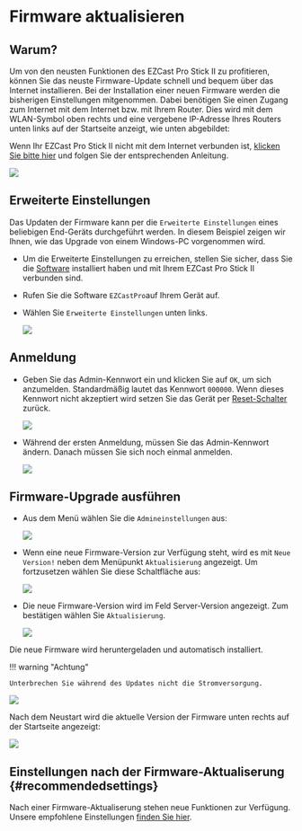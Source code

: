 # Firmware aktualisieren

## Warum? 

Um von den neusten Funktionen des EZCast Pro Stick II zu profitieren, können Sie das neuste Firmware-Update schnell und bequem über das Internet installieren. Bei der Installation einer neuen Firmware werden die bisherigen Einstellungen mitgenommen. Dabei benötigen Sie einen Zugang zum Internet mit dem Internet bzw. mit Ihrem Router. Dies wird mit dem WLAN-Symbol oben rechts und eine vergebene IP-Adresse Ihres Routers unten links auf der Startseite anzeigt, wie unten abgebildet:

Wenn Ihr EZCast Pro Stick II nicht mit dem Internet verbunden ist, [klicken Sie bitte hier](internet.md) und folgen Sie der entsprechenden Anleitung.

![](/assets/img/ProStickII_connected_to_router.jpg)

## Erweiterte Einstellungen

Das Updaten der Firmware kann per die `Erweiterte Einstellungen` eines beliebigen End-Geräts durchgeführt werden. In diesem Beispiel zeigen wir Ihnen, wie das Upgrade von einem Windows-PC vorgenommen wird.

*   Um die Erweiterte Einstellungen zu erreichen, stellen Sie sicher, dass Sie die [Software](quickstart.md#InstallSoftware) installiert haben und mit Ihrem EZCast Pro Stick II verbunden sind.

*   Rufen Sie die Software `EZCastPro`auf Ihrem Gerät auf.

*   Wählen Sie `Erweiterte Einstellungen` unten links.

    ![](/assets/img/ProII-Win-App-Advanced-Settings.png)

## Anmeldung

*   Geben Sie das Admin-Kennwort ein und klicken Sie auf `OK`, um sich anzumelden. Standardmäßig lautet das Kennwort `000000`. Wenn dieses Kennwort nicht akzeptiert wird setzen Sie das Gerät per [Reset-Schalter](reset.md#zurücksetzen-per-reset-schalter) zurück.

    ![](/assets/img/EZCastII_Login.png)

*   Während der ersten Anmeldung, müssen Sie das Admin-Kennwort ändern. Danach müssen Sie sich noch einmal anmelden.

    ![](/assets/img/new_password.png)

## Firmware-Upgrade ausführen

*   Aus dem Menü wählen Sie die `Admineinstellungen` aus:

    ![](/assets/img/ezcastpro.II.select.admineinstellungen.png)

*   Wenn eine neue Firmware-Version zur Verfügung steht, wird es mit `Neue Version!` neben dem Menüpunkt `Aktualisierung` angezeigt. Um fortzusetzen wählen Sie diese Schaltfläche aus:

    ![](/assets/img/ProIIStick_Startseite_Firmware-Menuoption.png)

*   Die neue Firmware-Version wird im Feld Server-Version angezeigt. Zum bestätigen wählen Sie `Aktualisierung`.

    ![](/assets/img/ProIIStick_Start.Upgrade.jpg)

Die neue Firmware wird heruntergeladen und automatisch installiert. 

!!! warning "Achtung"
    
	Unterbrechen Sie während des Updates nicht die Stromversorgung.

![](/assets/img/ProIIStick_Firmware_installing.jpg)

Nach dem Neustart wird die aktuelle Version der Firmware unten rechts auf der Startseite angezeigt:

![](/assets/img/ProIIStick_Firmware-Version.jpg)

## Einstellungen nach der Firmware-Aktualiserung {#recommendedsettings}

Nach einer Firmware-Aktualiserung stehen neue Funktionen zur Verfügung. Unsere empfohlene Einstellungen [finden Sie hier](reset.md#recommendedsettings).
